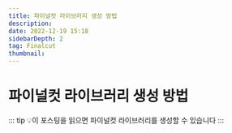 ```yaml
---
title: 파이널컷 라이브러리 생성 방법
description:
date: 2022-12-19 15:18
sidebarDepth: 2
tag: Finalcut
thumbnail:
---
```


# 파이널컷 라이브러리 생성 방법

::: tip 💡이 포스팅을 읽으면
파이널컷 라이브러리를 생성할 수 있습니다
:::

